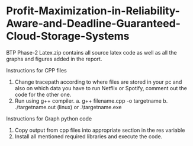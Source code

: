 # Profit-Maximization-in-Reliability-Aware-and-Deadline-Guaranteed-Cloud-Storage-Systems

BTP Phase-2 Latex.zip contains all source latex code as well as all the graphs and figures added in the report.

Instructions for CPP files

1. Change tracepath according to where files are stored in your pc and also on which data you have to run Netflix or Spotify, comment out the code for the other one. 
2. Run using g++ compiler. 
    a. g++ filename.cpp -o targetname
    b. ./targetname.out (linux) or .\targetname.exe


Instructions for Graph python code

1. Copy output from cpp files into appropriate section in the res variable 
2. Install all mentioned required libraries and execute the code.
